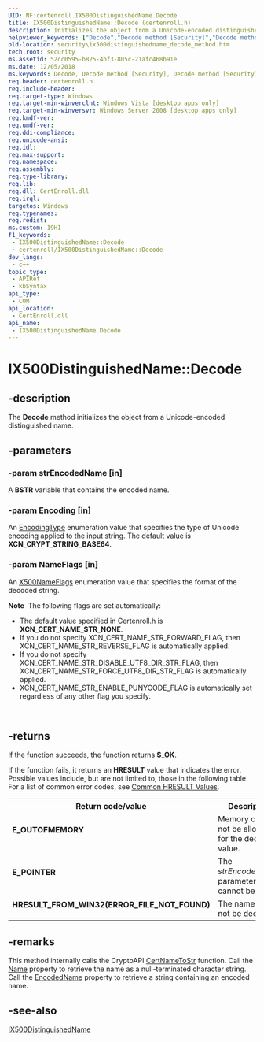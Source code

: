 ```yaml
---
UID: NF:certenroll.IX500DistinguishedName.Decode
title: IX500DistinguishedName::Decode (certenroll.h)
description: Initializes the object from a Unicode-encoded distinguished name.
helpviewer_keywords: ["Decode","Decode method [Security]","Decode method [Security]","IX500DistinguishedName interface","IX500DistinguishedName interface [Security]","Decode method","IX500DistinguishedName.Decode","IX500DistinguishedName::Decode","certenroll/IX500DistinguishedName::Decode","security.ix500distinguishedname_decode_method"]
old-location: security\ix500distinguishedname_decode_method.htm
tech.root: security
ms.assetid: 52cc0595-b825-4bf3-805c-21afc468b91e
ms.date: 12/05/2018
ms.keywords: Decode, Decode method [Security], Decode method [Security],IX500DistinguishedName interface, IX500DistinguishedName interface [Security],Decode method, IX500DistinguishedName.Decode, IX500DistinguishedName::Decode, certenroll/IX500DistinguishedName::Decode, security.ix500distinguishedname_decode_method
req.header: certenroll.h
req.include-header: 
req.target-type: Windows
req.target-min-winverclnt: Windows Vista [desktop apps only]
req.target-min-winversvr: Windows Server 2008 [desktop apps only]
req.kmdf-ver: 
req.umdf-ver: 
req.ddi-compliance: 
req.unicode-ansi: 
req.idl: 
req.max-support: 
req.namespace: 
req.assembly: 
req.type-library: 
req.lib: 
req.dll: CertEnroll.dll
req.irql: 
targetos: Windows
req.typenames: 
req.redist: 
ms.custom: 19H1
f1_keywords:
 - IX500DistinguishedName::Decode
 - certenroll/IX500DistinguishedName::Decode
dev_langs:
 - c++
topic_type:
 - APIRef
 - kbSyntax
api_type:
 - COM
api_location:
 - CertEnroll.dll
api_name:
 - IX500DistinguishedName.Decode
---
```


# IX500DistinguishedName::Decode


## -description

The <b>Decode</b> method initializes the object from a Unicode-encoded distinguished name.

## -parameters

### -param strEncodedName [in]

A <b>BSTR</b> variable that contains the encoded name.

### -param Encoding [in]

An <a href="https://docs.microsoft.com/windows/desktop/api/certenroll/ne-certenroll-encodingtype">EncodingType</a> enumeration value that specifies the type of Unicode encoding applied to  the input string. The default value is <b>XCN_CRYPT_STRING_BASE64</b>.

### -param NameFlags [in]

An <a href="https://docs.microsoft.com/windows/desktop/api/certenroll/ne-certenroll-x500nameflags">X500NameFlags</a> enumeration value that specifies the format of the decoded string.

<div class="alert"><b>Note</b>  The following flags are set automatically:<ul>
<li>The default value specified in Certenroll.h is <b>XCN_CERT_NAME_STR_NONE</b>.</li>
<li>If you do not specify XCN_CERT_NAME_STR_FORWARD_FLAG, then XCN_CERT_NAME_STR_REVERSE_FLAG is automatically applied.</li>
<li>If you do not specify XCN_CERT_NAME_STR_DISABLE_UTF8_DIR_STR_FLAG, then XCN_CERT_NAME_STR_FORCE_UTF8_DIR_STR_FLAG is automatically applied.</li>
<li>XCN_CERT_NAME_STR_ENABLE_PUNYCODE_FLAG is automatically set regardless of any other flag you specify.</li>
</ul>
</div>
<div> </div>

## -returns

If the function succeeds, the function returns <b>S_OK</b>.

If the function fails, it returns an <b>HRESULT</b> value that indicates the error. Possible values include, but are not limited to, those in the following table. For a list of common error codes, see <a href="https://docs.microsoft.com/windows/desktop/SecCrypto/common-hresult-values">Common HRESULT Values</a>.

<table>
<tr>
<th>Return code/value</th>
<th>Description</th>
</tr>
<tr>
<td width="40%">
<dl>
<dt><b>E_OUTOFMEMORY</b></dt>
</dl>
</td>
<td width="60%">
Memory could not be allocated for the decoded value.

</td>
</tr>
<tr>
<td width="40%">
<dl>
<dt><b>E_POINTER</b></dt>
<dt></dt>
</dl>
</td>
<td width="60%">
The <i>strEncodedName</i> parameter cannot be <b>NULL</b>.

</td>
</tr>
<tr>
<td width="40%">
<dl>
<dt><b>HRESULT_FROM_WIN32(ERROR_FILE_NOT_FOUND)</b></dt>
<dt></dt>
</dl>
</td>
<td width="60%">
The name could not be decoded.

</td>
</tr>
</table>

## -remarks

This method internally calls the CryptoAPI <a href="https://docs.microsoft.com/windows/desktop/api/wincrypt/nf-wincrypt-certnametostra">CertNameToStr</a> function. Call the <a href="https://docs.microsoft.com/windows/desktop/api/certenroll/nf-certenroll-ix500distinguishedname-get_name">Name</a> property to retrieve the name as a null-terminated character string. Call the  <a href="https://docs.microsoft.com/windows/desktop/api/certenroll/nf-certenroll-ix500distinguishedname-get_encodedname">EncodedName</a> property to retrieve a string containing an encoded name.

## -see-also

<a href="https://docs.microsoft.com/windows/desktop/api/certenroll/nn-certenroll-ix500distinguishedname">IX500DistinguishedName</a>

